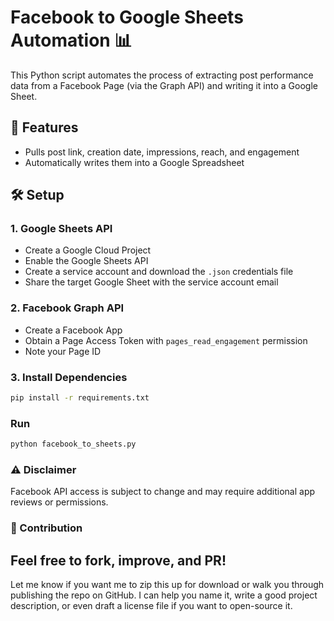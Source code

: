 # Facebook to Google Sheets Automation 📊

This Python script automates the process of extracting post performance data from a Facebook Page (via the Graph API) and writing it into a Google Sheet.

## 📌 Features
- Pulls post link, creation date, impressions, reach, and engagement
- Automatically writes them into a Google Spreadsheet

## 🛠️ Setup

### 1. Google Sheets API
- Create a Google Cloud Project
- Enable the Google Sheets API
- Create a service account and download the `.json` credentials file
- Share the target Google Sheet with the service account email

### 2. Facebook Graph API
- Create a Facebook App
- Obtain a Page Access Token with `pages_read_engagement` permission
- Note your Page ID

### 3. Install Dependencies
```bash
pip install -r requirements.txt
```

### Run
```bash
python facebook_to_sheets.py
```
### ⚠️ Disclaimer
Facebook API access is subject to change and may require additional app reviews or permissions.

### 🙌 Contribution
Feel free to fork, improve, and PR!
---
Let me know if you want me to zip this up for download or walk you through publishing the repo on GitHub. I can help you name it, write a good project description, or even draft a license file if you want to open-source it.
